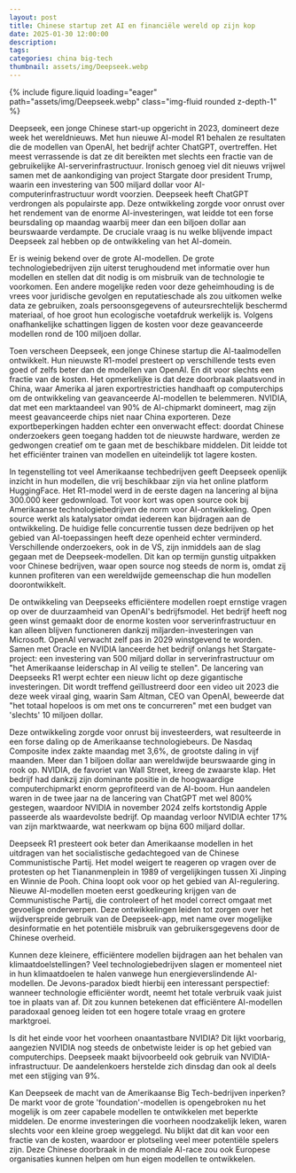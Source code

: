 ```yaml
---
layout: post
title: Chinese startup zet AI en financiële wereld op zijn kop
date: 2025-01-30 12:00:00
description:
tags: 
categories: china big-tech
thumbnail: assets/img/Deepseek.webp
---
```


<div class="row mt-3">
    <div class="col-sm mt-3 mt-md-0">
        {% include figure.liquid loading="eager" path="assets/img/Deepseek.webp" class="img-fluid rounded z-depth-1" %}
    </div>
</div>

Deepseek, een jonge Chinese start-up opgericht in 2023, domineert deze week het wereldnieuws. Met hun nieuwe AI-model R1 behalen ze resultaten die de modellen van OpenAI, het bedrijf achter ChatGPT, overtreffen. Het meest verrassende is dat ze dit bereikten met slechts een fractie van de gebruikelijke AI-serverinfrastructuur. Ironisch genoeg viel dit nieuws vrijwel samen met de aankondiging van project Stargate door president Trump, waarin een investering van 500 miljard dollar voor AI-computerinfrastructuur wordt voorzien. Deepseek heeft ChatGPT verdrongen als populairste app. Deze ontwikkeling zorgde voor onrust over het rendement van de enorme AI-investeringen, wat leidde tot een forse beursdaling op maandag waarbij meer dan een biljoen dollar aan beurswaarde verdampte. De cruciale vraag is nu welke blijvende impact Deepseek zal hebben op de ontwikkeling van het AI-domein. 

Er is weinig bekend over de grote AI-modellen. De grote technologiebedrijven zijn uiterst terughoudend met informatie over hun modellen en stellen dat dit nodig is om misbruik van de technologie te voorkomen. Een andere mogelijke reden voor deze geheimhouding is de vrees voor juridische gevolgen en reputatieschade als zou uitkomen welke data ze gebruiken, zoals persoonsgegevens of auteursrechtelijk beschermd materiaal, of hoe groot hun ecologische voetafdruk werkelijk is. Volgens onafhankelijke schattingen liggen de kosten voor deze geavanceerde modellen rond de 100 miljoen dollar.

Toen verscheen Deepseek, een jonge Chinese startup die AI-taalmodellen ontwikkelt. Hun nieuwste R1-model presteert op verschillende tests even goed of zelfs beter dan de modellen van OpenAI. En dit voor slechts een fractie van de kosten. Het opmerkelijke is dat deze doorbraak plaatsvond in China, waar Amerika al jaren exportrestricties handhaaft op computerchips om de ontwikkeling van geavanceerde AI-modellen te belemmeren. NVIDIA, dat met een marktaandeel van 90% de AI-chipmarkt domineert, mag zijn meest geavanceerde chips niet naar China exporteren. Deze exportbeperkingen hadden echter een onverwacht effect: doordat Chinese onderzoekers geen toegang hadden tot de nieuwste hardware, werden ze gedwongen creatief om te gaan met de beschikbare middelen. Dit leidde tot het efficiënter trainen van modellen en uiteindelijk tot lagere kosten.

In tegenstelling tot veel Amerikaanse techbedrijven geeft Deepseek openlijk inzicht in hun modellen, die vrij beschikbaar zijn via het online platform HuggingFace. Het R1-model werd in de eerste dagen na lancering al bijna 300.000 keer gedownload. Tot voor kort was open source ook bij Amerikaanse technologiebedrijven de norm voor AI-ontwikkeling. Open source werkt als katalysator omdat iedereen kan bijdragen aan de ontwikkeling. De huidige felle concurrentie tussen deze bedrijven op het gebied van AI-toepassingen heeft deze openheid echter verminderd. Verschillende onderzoekers, ook in de VS, zijn inmiddels aan de slag gegaan met de Deepseek-modellen. Dit kan op termijn gunstig uitpakken voor Chinese bedrijven, waar open source nog steeds de norm is, omdat zij kunnen profiteren van een wereldwijde gemeenschap die hun modellen doorontwikkelt.

De ontwikkeling van Deepseeks efficiëntere modellen roept ernstige vragen op over de duurzaamheid van OpenAI's bedrijfsmodel. Het bedrijf heeft nog geen winst gemaakt door de enorme kosten voor serverinfrastructuur en kan alleen blijven functioneren dankzij miljarden-investeringen van Microsoft. OpenAI verwacht zelf pas in 2029 winstgevend te worden. Samen met Oracle en NVIDIA lanceerde het bedrijf onlangs het Stargate-project: een investering van 500 miljard dollar in serverinfrastructuur om "het Amerikaanse leiderschap in AI veilig te stellen". De lancering van Deepseeks R1 werpt echter een nieuw licht op deze gigantische investeringen. Dit wordt treffend geïllustreerd door een video uit 2023 die deze week viraal ging, waarin Sam Altman, CEO van OpenAI, beweerde dat "het totaal hopeloos is om met ons te concurreren" met een budget van 'slechts' 10 miljoen dollar.

Deze ontwikkeling zorgde voor onrust bij investeerders, wat resulteerde in een forse daling op de Amerikaanse technologiebeurs. De Nasdaq Composite index zakte maandag met 3,6%, de grootste daling in vijf maanden. Meer dan 1 biljoen dollar aan wereldwijde beurswaarde ging in rook op. NVIDIA, de favoriet van Wall Street, kreeg de zwaarste klap. Het bedrijf had dankzij zijn dominante positie in de hoogwaardige computerchipmarkt enorm geprofiteerd van de AI-boom. Hun aandelen waren in de twee jaar na de lancering van ChatGPT met wel 800% gestegen, waardoor NVIDIA in november 2024 zelfs kortstondig Apple passeerde als waardevolste bedrijf. Op maandag verloor NVIDIA echter 17% van zijn marktwaarde, wat neerkwam op bijna 600 miljard dollar.

Deepseek R1 presteert ook beter dan Amerikaanse modellen in het uitdragen van het socialistische gedachtegoed van de Chinese Communistische Partij. Het model weigert te reageren op vragen over de protesten op het Tiananmenplein in 1989 of vergelijkingen tussen Xi Jinping en Winnie de Pooh. China loopt ook voor op het gebied van AI-regulering. Nieuwe AI-modellen moeten eerst goedkeuring krijgen van de Communistische Partij, die controleert of het model correct omgaat met gevoelige onderwerpen. Deze ontwikkelingen leiden tot zorgen over het wijdverspreide gebruik van de Deepseek-app, met name over mogelijke desinformatie en het potentiële misbruik van gebruikersgegevens door de Chinese overheid.

Kunnen deze kleinere, efficiëntere modellen bijdragen aan het behalen van klimaatdoelstellingen? Veel technologiebedrijven slagen er momenteel niet in hun klimaatdoelen te halen vanwege hun energieverslindende AI-modellen. De Jevons-paradox biedt hierbij een interessant perspectief: wanneer technologie efficiënter wordt, neemt het totale verbruik vaak juist toe in plaats van af. Dit zou kunnen betekenen dat efficiëntere AI-modellen paradoxaal genoeg leiden tot een hogere totale vraag en grotere marktgroei.

Is dit het einde voor het voorheen onaantastbare NVIDIA? Dit lijkt voorbarig, aangezien NVIDIA nog steeds de onbetwiste leider is op het gebied van computerchips. Deepseek maakt bijvoorbeeld ook gebruik van NVIDIA-infrastructuur. De aandelenkoers herstelde zich dinsdag dan ook al deels met een stijging van 9%.

Kan Deepseek de macht van de Amerikaanse Big Tech-bedrijven inperken? De markt voor de grote 'foundation'-modellen is opengebroken nu het mogelijk is om zeer capabele modellen te ontwikkelen met beperkte middelen. De enorme investeringen die voorheen noodzakelijk leken, waren slechts voor een kleine groep weggelegd. Nu blijkt dat dit kan voor een fractie van de kosten, waardoor er plotseling veel meer potentiële spelers zijn. Deze Chinese doorbraak in de mondiale AI-race zou ook Europese organisaties kunnen helpen om hun eigen modellen te ontwikkelen.